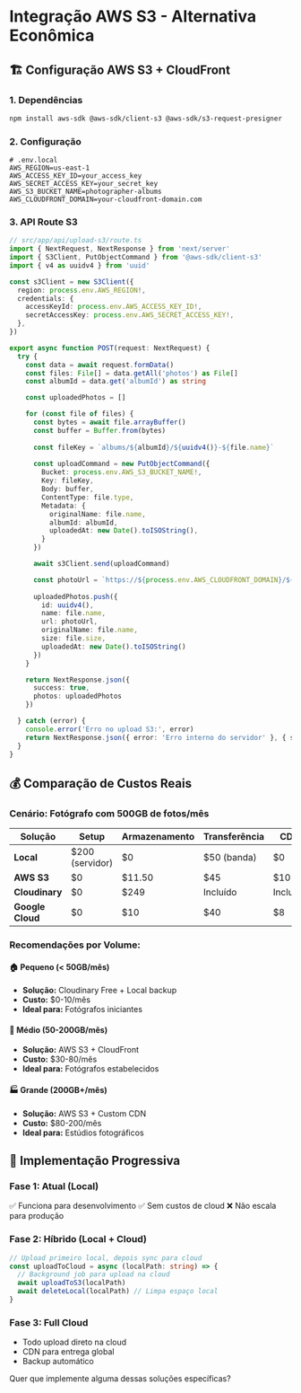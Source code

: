 # Integração AWS S3 - Alternativa Econômica

## 🏗️ Configuração AWS S3 + CloudFront

### 1. Dependências
```bash
npm install aws-sdk @aws-sdk/client-s3 @aws-sdk/s3-request-presigner
```

### 2. Configuração
```env
# .env.local
AWS_REGION=us-east-1
AWS_ACCESS_KEY_ID=your_access_key
AWS_SECRET_ACCESS_KEY=your_secret_key
AWS_S3_BUCKET_NAME=photographer-albums
AWS_CLOUDFRONT_DOMAIN=your-cloudfront-domain.com
```

### 3. API Route S3
```typescript
// src/app/api/upload-s3/route.ts
import { NextRequest, NextResponse } from 'next/server'
import { S3Client, PutObjectCommand } from '@aws-sdk/client-s3'
import { v4 as uuidv4 } from 'uuid'

const s3Client = new S3Client({
  region: process.env.AWS_REGION!,
  credentials: {
    accessKeyId: process.env.AWS_ACCESS_KEY_ID!,
    secretAccessKey: process.env.AWS_SECRET_ACCESS_KEY!,
  },
})

export async function POST(request: NextRequest) {
  try {
    const data = await request.formData()
    const files: File[] = data.getAll('photos') as File[]
    const albumId = data.get('albumId') as string

    const uploadedPhotos = []

    for (const file of files) {
      const bytes = await file.arrayBuffer()
      const buffer = Buffer.from(bytes)
      
      const fileKey = `albums/${albumId}/${uuidv4()}-${file.name}`
      
      const uploadCommand = new PutObjectCommand({
        Bucket: process.env.AWS_S3_BUCKET_NAME!,
        Key: fileKey,
        Body: buffer,
        ContentType: file.type,
        Metadata: {
          originalName: file.name,
          albumId: albumId,
          uploadedAt: new Date().toISOString(),
        }
      })

      await s3Client.send(uploadCommand)

      const photoUrl = `https://${process.env.AWS_CLOUDFRONT_DOMAIN}/${fileKey}`
      
      uploadedPhotos.push({
        id: uuidv4(),
        name: file.name,
        url: photoUrl,
        originalName: file.name,
        size: file.size,
        uploadedAt: new Date().toISOString()
      })
    }

    return NextResponse.json({ 
      success: true, 
      photos: uploadedPhotos 
    })

  } catch (error) {
    console.error('Erro no upload S3:', error)
    return NextResponse.json({ error: 'Erro interno do servidor' }, { status: 500 })
  }
}
```

## 💰 Comparação de Custos Reais

### **Cenário: Fotógrafo com 500GB de fotos/mês**

| Solução | Setup | Armazenamento | Transferência | CDN | Total/Mês |
|---------|-------|---------------|---------------|-----|-----------|
| **Local** | $200 (servidor) | $0 | $50 (banda) | $0 | ~$250 |
| **AWS S3** | $0 | $11.50 | $45 | $10 | ~$66.50 |
| **Cloudinary** | $0 | $249 | Incluído | Incluído | $249 |
| **Google Cloud** | $0 | $10 | $40 | $8 | ~$58 |

### **Recomendações por Volume:**

#### **🏠 Pequeno (< 50GB/mês)**
- **Solução:** Cloudinary Free + Local backup
- **Custo:** $0-10/mês
- **Ideal para:** Fotógrafos iniciantes

#### **🏢 Médio (50-200GB/mês)** 
- **Solução:** AWS S3 + CloudFront
- **Custo:** $30-80/mês
- **Ideal para:** Fotógrafos estabelecidos

#### **🏭 Grande (200GB+/mês)**
- **Solução:** AWS S3 + Custom CDN
- **Custo:** $80-200/mês
- **Ideal para:** Estúdios fotográficos

## 🔧 Implementação Progressiva

### **Fase 1: Atual (Local)**
✅ Funciona para desenvolvimento
✅ Sem custos de cloud
❌ Não escala para produção

### **Fase 2: Híbrido (Local + Cloud)**
```typescript
// Upload primeiro local, depois sync para cloud
const uploadToCloud = async (localPath: string) => {
  // Background job para upload na cloud
  await uploadToS3(localPath)
  await deleteLocal(localPath) // Limpa espaço local
}
```

### **Fase 3: Full Cloud**
- Todo upload direto na cloud
- CDN para entrega global
- Backup automático

Quer que implemente alguma dessas soluções específicas?